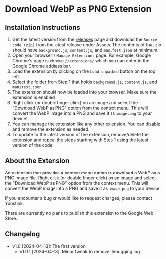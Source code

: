 # Download WebP as PNG Extension

## Installation Instructions

1. Get the latest version from the [releases](https://github.com/theyoostink/download-webp-as-png/releases) page and download the `Source code (zip)` from the latest release under Assets. The contents of that zip should have `background.js`, `content.js`, and `manifest.json` at minimum.
2. Open your browser's `Manage Extensions` page. For example, Google Chrome's page is `chrome://extensions/` which you can enter in the Google Chrome address bar.
3. Load the extension by clicking on the `Load unpacked` button on the top left.
4. Select the folder from Step 1 that holds `background.js`, `content.js`, and `manifest.json`.
5. The extension should now be loaded into your browser. Make sure the extension is enabled.
6. Right click (or double finger click) on an image and select the "Download WebP as PNG" option from the context menu. This will convert the WebP image into a PNG and save it as `image.png` to your device!
7. You can manage the extension like any other extension. You can disable and remove the extension as needed.
8. To update to the latest version of the extension, remove/delete the extension and repeat the steps starting with Step 1 using the latest version of the code.

## About the Extension

An extension that provides a context menu option to download a WebP as a PNG image file. Right click (or double finger click) on an image and select the "Download WebP as PNG" option from the context menu. This will convert the WebP image into a PNG and save it as `image.png` to your device.

If you encounter a bug or would like to request changes, please contact Yoostink.

There are currently no plans to publish this extension to the Google Web Store.

## Changelog

- v1.0 [2024-04-13]: The first version
	- v1.0.1 [2024-04-13]: Minor tweak to remove debugging log